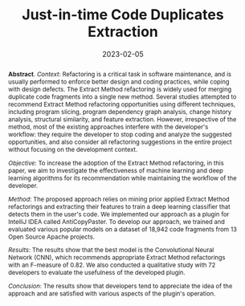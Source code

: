 ---
title: "Just-in-time Code Duplicates Extraction"
authors: '<i>Eman Abdullah AlOmar, Anton Ivanov, Zarina Kurbatova, Yaroslav Golubev, Mohamed Wiem Mkaouer, Ali Ouni, Timofey Bryksin, Le Nguyen, Amit Kini, and Aditya Thakur</i>'
status: "published"
collection: publications
permalink: /publications/2023-02-05-duplicate-extraction
date: 2023-02-05
venue: "<b>Information and Software Technology</b>"
paperurl: 'https://doi.org/10.1016/j.infsof.2023.107169'
pdf: 'https://arxiv.org/pdf/2302.03416.pdf'
level: 'Q1'
counter_id: 'J3'
data: 'https://zenodo.org/record/7428835'
tool: 'https://github.com/JetBrains-Research/anti-copy-paster'
abstract: "<p><b>Abstract</b>. <i>Context</i>: Refactoring is a critical task in software maintenance, and is usually performed to enforce better design and coding practices, while coping with design defects. The Extract Method refactoring is widely used for merging duplicate code fragments into a single new method. Several studies attempted to recommend Extract Method refactoring opportunities using different techniques, including program slicing, program dependency graph analysis, change history analysis, structural similarity, and feature extraction. However, irrespective of the method, most of the existing approaches interfere with the developer's workflow: they require the developer to stop coding and analyze the suggested opportunities, and also consider all refactoring suggestions in the entire project without focusing on the development context.</p><p><i>Objective</i>: To increase the adoption of the Extract Method refactoring, in this paper, we aim to investigate the effectiveness of machine learning and deep learning algorithms for its recommendation while maintaining the workflow of the developer.</p><p><i>Method</i>: The proposed approach relies on mining prior applied Extract Method refactorings and extracting their features to train a deep learning classifier that detects them in the user's code. We implemented our approach as a plugin for IntelliJ IDEA called AntiCopyPaster. To develop our approach, we trained and evaluated various popular models on a dataset of 18,942 code fragments from 13 Open Source Apache projects.</p><p><i>Results</i>: The results show that the best model is the Convolutional Neural Network (CNN), which recommends appropriate Extract Method refactorings with an F-measure of 0.82. We also conducted a qualitative study with 72 developers to evaluate the usefulness of the developed plugin.</p><p><i>Conclusion</i>: The results show that developers tend to appreciate the idea of the approach and are satisfied with various aspects of the plugin's operation.</p>"
---